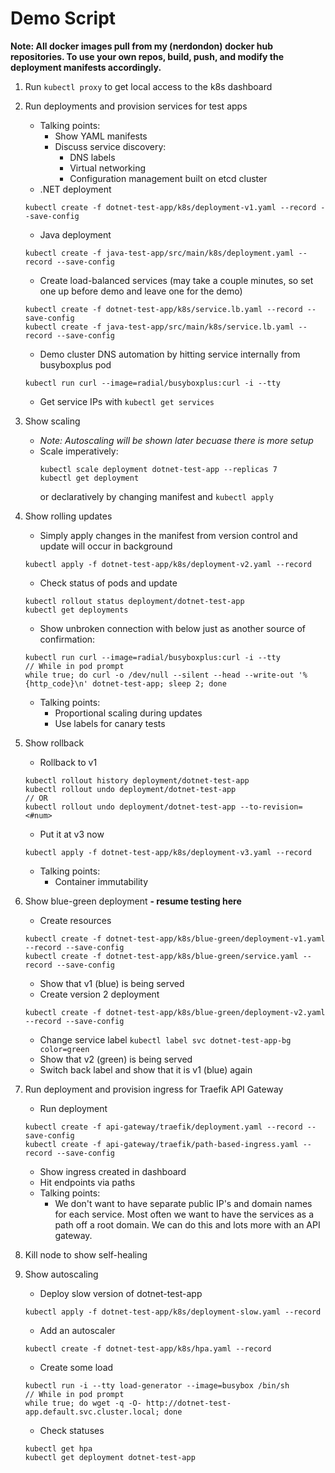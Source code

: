 # Demo Script

**Note: All docker images pull from my (nerdondon) docker hub repositories. To use your own repos, build, push, and modify the deployment manifests accordingly.**

1. Run `kubectl proxy` to get local access to the k8s dashboard

1. Run deployments and provision services for test apps
    - Talking points:
        - Show YAML manifests
        - Discuss service discovery:
            - DNS labels
            - Virtual networking
            - Configuration management built on etcd cluster
    - .NET deployment
    ```
    kubectl create -f dotnet-test-app/k8s/deployment-v1.yaml --record --save-config
    ```

    - Java deployment
    ```
    kubectl create -f java-test-app/src/main/k8s/deployment.yaml --record --save-config
    ```

    - Create load-balanced services (may take a couple minutes, so set one up before demo and leave one for the demo)
    ```
    kubectl create -f dotnet-test-app/k8s/service.lb.yaml --record --save-config
    kubectl create -f java-test-app/src/main/k8s/service.lb.yaml --record --save-config
    ```
    - Demo cluster DNS automation by hitting service internally from busyboxplus pod
    ```
    kubectl run curl --image=radial/busyboxplus:curl -i --tty
    ```
    - Get service IPs with `kubectl get services`

1. Show scaling
    - *Note: Autoscaling will be shown later becuase there is more setup*
    - Scale imperatively:
        ```
        kubectl scale deployment dotnet-test-app --replicas 7
        kubectl get deployment
        ```
        or declaratively by changing manifest and `kubectl apply`

1. Show rolling updates
    - Simply apply changes in the manifest from version control and update will occur in background
    ```
    kubectl apply -f dotnet-test-app/k8s/deployment-v2.yaml --record
    ```
    - Check status of pods and update
    ```
    kubectl rollout status deployment/dotnet-test-app
    kubectl get deployments
    ```
    - Show unbroken connection with below just as another source of confirmation:
    ```
    kubectl run curl --image=radial/busyboxplus:curl -i --tty
    // While in pod prompt
    while true; do curl -o /dev/null --silent --head --write-out '%{http_code}\n' dotnet-test-app; sleep 2; done
    ```
    - Talking points:
        - Proportional scaling during updates
        - Use labels for canary tests

1. Show rollback
    - Rollback to v1
    ```
    kubectl rollout history deployment/dotnet-test-app
    kubectl rollout undo deployment/dotnet-test-app
    // OR
    kubectl rollout undo deployment/dotnet-test-app --to-revision=<#num>
    ```
    - Put it at v3 now
    ```
    kubectl apply -f dotnet-test-app/k8s/deployment-v3.yaml --record
    ```
    - Talking points:
        - Container immutability

1. Show blue-green deployment **- resume testing here**
    - Create resources
    ```
    kubectl create -f dotnet-test-app/k8s/blue-green/deployment-v1.yaml --record --save-config
    kubectl create -f dotnet-test-app/k8s/blue-green/service.yaml --record --save-config    
    ```
    - Show that v1 (blue) is being served
    - Create version 2 deployment
    ```
    kubectl create -f dotnet-test-app/k8s/blue-green/deployment-v2.yaml --record --save-config
    ```
    - Change service label `kubectl label svc dotnet-test-app-bg color=green`
    - Show that v2 (green) is being served
    - Switch back label and show that it is v1 (blue) again

1. Run deployment and provision ingress for Traefik API Gateway
    - Run deployment
    ```
    kubectl create -f api-gateway/traefik/deployment.yaml --record --save-config
    kubectl create -f api-gateway/traefik/path-based-ingress.yaml --record --save-config
    ```
    - Show ingress created in dashboard
    - Hit endpoints via paths
    - Talking points:
        - We don't want to have separate public IP's and domain names for 
        each service. Most often we want to have the services as a path 
        off a root domain. We can do this and lots more with an API gateway.
        
1. Kill node to show self-healing

1. Show autoscaling
    - Deploy slow version of dotnet-test-app
    ```
    kubectl apply -f dotnet-test-app/k8s/deployment-slow.yaml --record
    ```
    - Add an autoscaler
    ```
    kubectl create -f dotnet-test-app/k8s/hpa.yaml --record
    ```
    - Create some load
    ```
    kubectl run -i --tty load-generator --image=busybox /bin/sh
    // While in pod prompt
    while true; do wget -q -O- http://dotnet-test-app.default.svc.cluster.local; done
    ```
    - Check statuses
    ```
    kubectl get hpa
    kubectl get deployment dotnet-test-app
    ```
